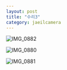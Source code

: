 ```yaml
---
layout: post
title: "수리3"
category: jaeilcamera
---
```


![IMG_0882](https://user-images.githubusercontent.com/81041256/129352527-eb83b20b-23db-4648-9140-7f9d31af83ba.GIF)

![IMG_0880](https://user-images.githubusercontent.com/81041256/129352535-23b4ccab-9002-406c-beb5-16526b76b168.jpg)

![IMG_0881](https://user-images.githubusercontent.com/81041256/129352537-a29fc81b-6fd6-456f-b9c3-7d3e8ed30bce.jpg)

